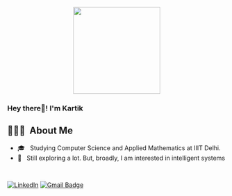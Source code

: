 <p align="center">
  <img src="https://github.com/thompsonemerson/thompsonemerson/raw/master/cover-thompson.png" height="200"/>
</p>

<h3> Hey there👋!  I'm Kartik</h2>

## 👨🏻‍💻 &nbsp;About Me 

- 🎓 &nbsp; Studying Computer Science and Applied Mathematics at IIIT Delhi.
- 💼 &nbsp; Still exploring a lot. But, broadly, I am interested in intelligent systems

<br>

[![LinkedIn](https://img.shields.io/badge/-Kartik%20Singhal-blue?style=plastic&logo=linkedin&logoColor=white&link=https://www.linkedin.com/in/kartik-singhal-6b3625214/)](https://www.linkedin.com/in/kartik-singhal-6b3625214/)
[![Gmail Badge](https://img.shields.io/badge/-kartiksinghal122@gmail.com-c14438?style=flat-square&logo=Gmail&logoColor=white&link=mailto:kartiksinghal122@gmail.com)](mailto:kartiksinghal122@gmail.com)
